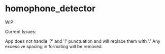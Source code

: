 # homophone_detector

WIP

Current Issues:

App does not handle '?' and '!' punctuation and will replace them with '.'
Any excessive spacing in formating will be removed.
